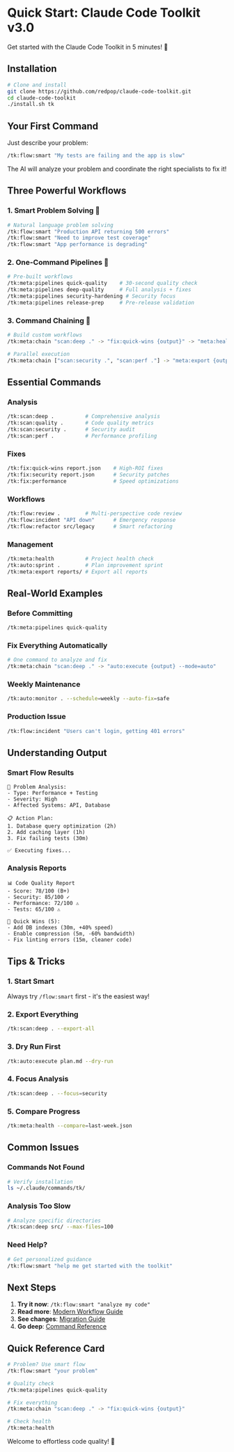 # Quick Start: Claude Code Toolkit v3.0

Get started with the Claude Code Toolkit in 5 minutes! 🚀

## Installation

```bash
# Clone and install
git clone https://github.com/redpop/claude-code-toolkit.git
cd claude-code-toolkit
./install.sh tk
```

## Your First Command

Just describe your problem:

```bash
/tk:flow:smart "My tests are failing and the app is slow"
```

The AI will analyze your problem and coordinate the right specialists to fix it!

## Three Powerful Workflows

### 1. Smart Problem Solving 🧠

```bash
# Natural language problem solving
/tk:flow:smart "Production API returning 500 errors"
/tk:flow:smart "Need to improve test coverage"
/tk:flow:smart "App performance is degrading"
```

### 2. One-Command Pipelines 🚀

```bash
# Pre-built workflows
/tk:meta:pipelines quick-quality    # 30-second quality check
/tk:meta:pipelines deep-quality     # Full analysis + fixes
/tk:meta:pipelines security-hardening # Security focus
/tk:meta:pipelines release-prep     # Pre-release validation
```

### 3. Command Chaining 🔗

```bash
# Build custom workflows
/tk:meta:chain "scan:deep ." -> "fix:quick-wins {output}" -> "meta:health"

# Parallel execution
/tk:meta:chain ["scan:security .", "scan:perf ."] -> "meta:export {outputs}"
```

## Essential Commands

### Analysis

```bash
/tk:scan:deep .          # Comprehensive analysis
/tk:scan:quality .       # Code quality metrics
/tk:scan:security .      # Security audit
/tk:scan:perf .          # Performance profiling
```

### Fixes

```bash
/tk:fix:quick-wins report.json    # High-ROI fixes
/tk:fix:security report.json      # Security patches
/tk:fix:performance               # Speed optimizations
```

### Workflows

```bash
/tk:flow:review .        # Multi-perspective code review
/tk:flow:incident "API down"      # Emergency response
/tk:flow:refactor src/legacy      # Smart refactoring
```

### Management

```bash
/tk:meta:health          # Project health check
/tk:auto:sprint .        # Plan improvement sprint
/tk:meta:export reports/ # Export all reports
```

## Real-World Examples

### Before Committing

```bash
/tk:meta:pipelines quick-quality
```

### Fix Everything Automatically

```bash
# One command to analyze and fix
/tk:meta:chain "scan:deep ." -> "auto:execute {output} --mode=auto"
```

### Weekly Maintenance

```bash
/tk:auto:monitor . --schedule=weekly --auto-fix=safe
```

### Production Issue

```bash
/tk:flow:incident "Users can't login, getting 401 errors"
```

## Understanding Output

### Smart Flow Results

```
🧠 Problem Analysis:
- Type: Performance + Testing
- Severity: High
- Affected Systems: API, Database

📋 Action Plan:
1. Database query optimization (2h)
2. Add caching layer (1h)
3. Fix failing tests (30m)

✅ Executing fixes...
```

### Analysis Reports

```
📊 Code Quality Report
- Score: 78/100 (B+)
- Security: 85/100 ✓
- Performance: 72/100 ⚠️
- Tests: 65/100 ⚠️

🎯 Quick Wins (5):
- Add DB indexes (30m, +40% speed)
- Enable compression (5m, -60% bandwidth)
- Fix linting errors (15m, cleaner code)
```

## Tips & Tricks

### 1. Start Smart

Always try `/flow:smart` first - it's the easiest way!

### 2. Export Everything

```bash
/tk:scan:deep . --export-all
```

### 3. Dry Run First

```bash
/tk:auto:execute plan.md --dry-run
```

### 4. Focus Analysis

```bash
/tk:scan:deep . --focus=security
```

### 5. Compare Progress

```bash
/tk:meta:health --compare=last-week.json
```

## Common Issues

### Commands Not Found

```bash
# Verify installation
ls ~/.claude/commands/tk/
```

### Analysis Too Slow

```bash
# Analyze specific directories
/tk:scan:deep src/ --max-files=100
```

### Need Help?

```bash
# Get personalized guidance
/tk:flow:smart "help me get started with the toolkit"
```

## Next Steps

1. **Try it now**: `/tk:flow:smart "analyze my code"`
2. **Read more**: [Modern Workflow Guide](../guides/MODERN-WORKFLOW.md)
3. **See changes**: [Migration Guide](../MIGRATION-GUIDE.md)
4. **Go deep**: [Command Reference](../../README.md#available-commands)

## Quick Reference Card

```bash
# Problem? Use smart flow
/tk:flow:smart "your problem"

# Quality check
/tk:meta:pipelines quick-quality

# Fix everything
/tk:meta:chain "scan:deep ." -> "fix:quick-wins {output}"

# Check health
/tk:meta:health
```

Welcome to effortless code quality! 🎉
